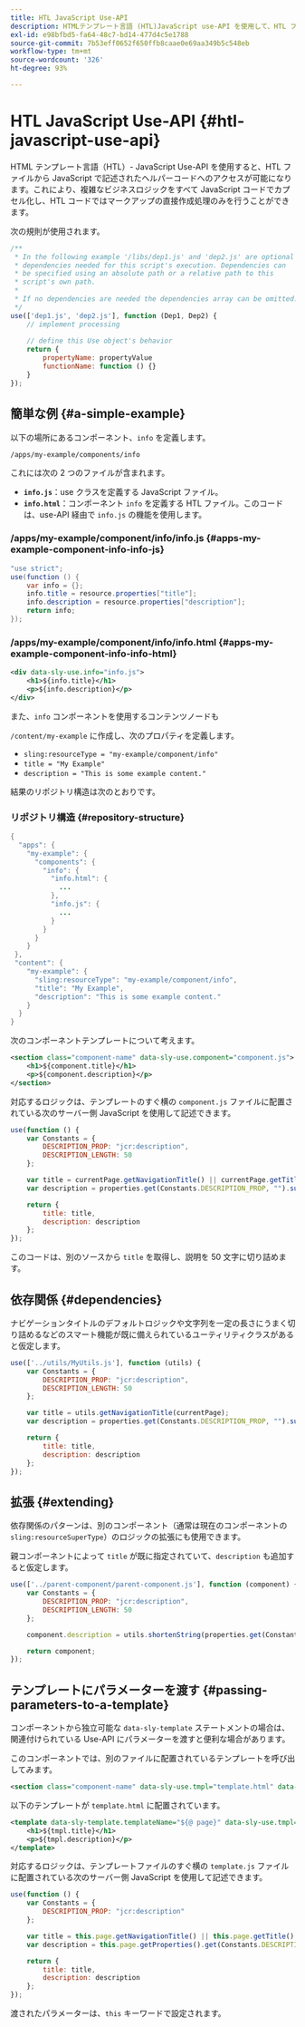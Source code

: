 ```yaml
---
title: HTL JavaScript Use-API
description: HTMLテンプレート言語 (HTL)JavaScript use-API を使用して、HTL ファイルで JavaScript で記述されたヘルパーコードへのアクセスを可能にする方法について説明します。
exl-id: e98bfbd5-fa64-48c7-bd14-477d4c5e1788
source-git-commit: 7b53eff0652f650ffb8caae0e69aa349b5c548eb
workflow-type: tm+mt
source-wordcount: '326'
ht-degree: 93%

---
```


# HTL JavaScript Use-API {#htl-javascript-use-api}

HTML テンプレート言語（HTL）- JavaScript Use-API を使用すると、HTL ファイルから JavaScript で記述されたヘルパーコードへのアクセスが可能になります。これにより、複雑なビジネスロジックをすべて JavaScript コードでカプセル化し、HTL コードではマークアップの直接作成処理のみを行うことができます。

次の規則が使用されます。

```javascript
/**
 * In the following example '/libs/dep1.js' and 'dep2.js' are optional
 * dependencies needed for this script's execution. Dependencies can
 * be specified using an absolute path or a relative path to this
 * script's own path.
 *
 * If no dependencies are needed the dependencies array can be omitted.
 */
use(['dep1.js', 'dep2.js'], function (Dep1, Dep2) {
    // implement processing
  
    // define this Use object's behavior
    return {
        propertyName: propertyValue
        functionName: function () {}
    }
});
```

## 簡単な例 {#a-simple-example}

以下の場所にあるコンポーネント、`info` を定義します。

`/apps/my-example/components/info`

これには次の 2 つのファイルが含まれます。

* **`info.js`**：use クラスを定義する JavaScript ファイル。
* **`info.html`**：コンポーネント `info` を定義する HTL ファイル。このコードは、use-API 経由で `info.js` の機能を使用します。

### /apps/my-example/component/info/info.js {#apps-my-example-component-info-info-js}

```java
"use strict";
use(function () {
    var info = {};
    info.title = resource.properties["title"];
    info.description = resource.properties["description"];
    return info;
});
```

### /apps/my-example/component/info/info.html {#apps-my-example-component-info-info-html}

```xml
<div data-sly-use.info="info.js">
    <h1>${info.title}</h1>
    <p>${info.description}</p>
</div>
```

また、`info` コンポーネントを使用するコンテンツノードも 

`/content/my-example` に作成し、次のプロパティを定義します。

* `sling:resourceType = "my-example/component/info"`
* `title = "My Example"`
* `description = "This is some example content."`

結果のリポジトリ構造は次のとおりです。

### リポジトリ構造 {#repository-structure}

```java
{
  "apps": {
    "my-example": {
      "components": {
        "info": {
          "info.html": {
            ...
          },
          "info.js": {
            ...
          }
        }
      }
    }
 },
 "content": {
    "my-example": {
      "sling:resourceType": "my-example/component/info",
      "title": "My Example",
      "description": "This is some example content."
    }
  }
}
```

次のコンポーネントテンプレートについて考えます。

```xml
<section class="component-name" data-sly-use.component="component.js">
    <h1>${component.title}</h1>
    <p>${component.description}</p>
</section>
```

対応するロジックは、テンプレートのすぐ横の `component.js` ファイルに配置されている次のサーバー側 JavaScript を使用して記述できます。

```javascript
use(function () {
    var Constants = {
        DESCRIPTION_PROP: "jcr:description",
        DESCRIPTION_LENGTH: 50
    };

    var title = currentPage.getNavigationTitle() || currentPage.getTitle() || currentPage.getName();
    var description = properties.get(Constants.DESCRIPTION_PROP, "").substr(0, Constants.DESCRIPTION_LENGTH);

    return {
        title: title,
        description: description
    };
});
```

このコードは、別のソースから `title` を取得し、説明を 50 文字に切り詰めます。

## 依存関係 {#dependencies}

ナビゲーションタイトルのデフォルトロジックや文字列を一定の長さにうまく切り詰めるなどのスマート機能が既に備えられているユーティリティクラスがあると仮定します。

```javascript
use(['../utils/MyUtils.js'], function (utils) {
    var Constants = {
        DESCRIPTION_PROP: "jcr:description",
        DESCRIPTION_LENGTH: 50
    };

    var title = utils.getNavigationTitle(currentPage);
    var description = properties.get(Constants.DESCRIPTION_PROP, "").substr(0, Constants.DESCRIPTION_LENGTH);

    return {
        title: title,
        description: description
    };
});
```

## 拡張 {#extending}

依存関係のパターンは、別のコンポーネント（通常は現在のコンポーネントの `sling:resourceSuperType`）のロジックの拡張にも使用できます。

親コンポーネントによって `title` が既に指定されていて、`description` も追加すると仮定します。

```javascript
use(['../parent-component/parent-component.js'], function (component) {
    var Constants = {
        DESCRIPTION_PROP: "jcr:description",
        DESCRIPTION_LENGTH: 50
    };

    component.description = utils.shortenString(properties.get(Constants.DESCRIPTION_PROP, ""), Constants.DESCRIPTION_LENGTH);

    return component;
});
```

## テンプレートにパラメーターを渡す {#passing-parameters-to-a-template}

コンポーネントから独立可能な `data-sly-template` ステートメントの場合は、関連付けられている Use-API にパラメーターを渡すと便利な場合があります。

このコンポーネントでは、別のファイルに配置されているテンプレートを呼び出してみます。

```xml
<section class="component-name" data-sly-use.tmpl="template.html" data-sly-call="${tmpl.templateName @ page=currentPage}"></section>
```

以下のテンプレートが `template.html` に配置されています。

```xml
<template data-sly-template.templateName="${@ page}" data-sly-use.tmpl="${'template.js' @ page=page, descriptionLength=50}">
    <h1>${tmpl.title}</h1>
    <p>${tmpl.description}</p>
</template>
```

対応するロジックは、テンプレートファイルのすぐ横の `template.js` ファイルに配置されている次のサーバー側 JavaScript を使用して記述できます。

```javascript
use(function () {
    var Constants = {
        DESCRIPTION_PROP: "jcr:description"
    };

    var title = this.page.getNavigationTitle() || this.page.getTitle() || this.page.getName();
    var description = this.page.getProperties().get(Constants.DESCRIPTION_PROP, "").substr(0, this.descriptionLength);

    return {
        title: title,
        description: description
    };
});
```

渡されたパラメーターは、`this` キーワードで設定されます。
